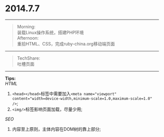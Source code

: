 # 2014.7.7
---

> Morning:<br />
	装载Linux操作系统，搭建PHP环境<br />
  Afternoon:<br />
	重拾HTML、CSS，完成ruby-china.org移动端页面

---

> TechShare:<br />
	吐槽页面

---
**Tips:** <br />
*HTML*<br />

1. `<head></head>`标签中需要加入`<meta name="viewport" content="width=device-width,minimum-scale=1.0,maximum-scale=1.0" />`;
2. `<img/>`标签影响页面加载，尽量少用;

*SEO*<br />

1. 内容至上原则，主体内容在DOM树的靠上部分;
